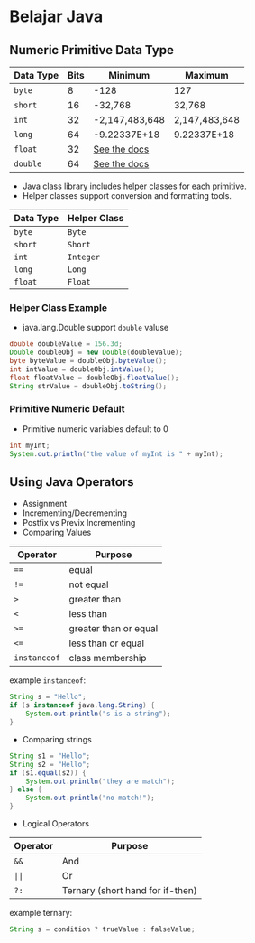 # Belajar Java

## Numeric Primitive Data Type

| Data Type | Bits | Minimum                                                                         | Maximum       |
| --------- | ---- | ------------------------------------------------------------------------------- | ------------- |
| `byte`    | 8    | -128                                                                            | 127           |
| `short`   | 16   | -32,768                                                                         | 32,768        |
| `int`     | 32   | -2,147,483,648                                                                  | 2,147,483,648 |
| `long`    | 64   | -9.22337E+18                                                                    | 9.22337E+18   |
| `float`   | 32   | [See the docs](https://docs.oracle.com/javase/8/docs/api/java/lang/Float.html)  |
| `double`  | 64   | [See the docs](https://docs.oracle.com/javase/8/docs/api/java/lang/Double.html) |

- Java class library includes helper classes for each primitive.
- Helper classes support conversion and formatting tools.

| Data Type | Helper Class |
| --------- | ------------ |
| `byte`    | `Byte`       |
| `short`   | `Short`      |
| `int`     | `Integer`    |
| `long`    | `Long`       |
| `float`   | `Float`      |

### Helper Class Example

- java.lang.Double support `double` valuse

```java
double doubleValue = 156.3d;
Double doubleObj = new Double(doubleValue);
byte byteValue = doubleObj.byteValue();
int intValue = doubleObj.intValue();
float floatValue = doubleObj.floatValue();
String strValue = doubleObj.toString();
```

### Primitive Numeric Default

- Primitive numeric variables default to 0

```java
int myInt;
System.out.println("the value of myInt is " + myInt);
```

## Using Java Operators

- Assignment
- Incrementing/Decrementing
- Postfix vs Previx Incrementing
- Comparing Values

| Operator     | Purpose               |
| ------------ | --------------------- |
| `==`         | equal                 |
| `!=`         | not equal             |
| `>`          | greater than          |
| `<`          | less than             |
| `>=`         | greater than or equal |
| `<=`         | less than or equal    |
| `instanceof` | class membership      |

example `instanceof`:

```java
String s = "Hello";
if (s instanceof java.lang.String) {
    System.out.println("s is a string");
}
```

- Comparing strings

```java
String s1 = "Hello";
String s2 = "Hello";
if (s1.equal(s2)) {
    System.out.println("they are match");
} else {
    System.out.println("no match!");
}
```

- Logical Operators

| Operator | Purpose                          |
| -------- | -------------------------------- |
| `&&`     | And                              |
| `\|\|`   | Or                               |
| `?:`     | Ternary (short hand for if-then) |

example ternary:

```java
String s = condition ? trueValue : falseValue;
```
